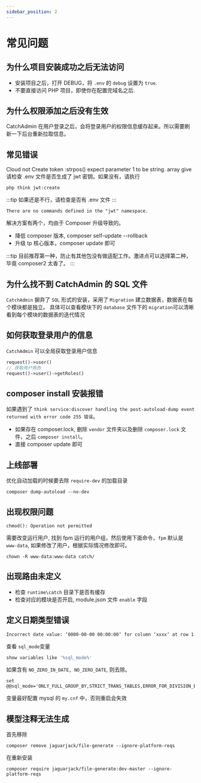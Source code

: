 ```yaml
---
sidebar_position: 2
---
```


# 常见问题

## 为什么项目安装成功之后无法访问
- 安装项目之后，打开 DEBUG，将 `.env` 的 `debug` 设置为 `true`.
- 不要直接访问 PHP 项目，即使你在配置完域名之后.

## 为什么权限添加之后没有生效
CatchAdmin 在用户登录之后，会将登录用户的权限信息缓存起来。所以需要刷新一下后台重新拉取信息。

## 常见错误
Cloud not Create token :strpos() expect parameter 1 to be string. array give
请检查 .env 文件是否生成了 jwt 密钥。如果没有，请执行
```
php think jwt:create
```
:::tip
如果还是不行，请检查是否有 .env 文件
:::

```
There are no commands defined in the "jwt" namespace.
```
解决方案有两个，均由于 Composer 升级导致的。

- 降低 composer 版本, composer self-update --rollback
- 升级 tp 核心版本，composer update 即可

:::tip
目前推荐第一种，防止有其他包没有做适配工作。激进点可以选择第二种，毕竟 composer2 太香了。
:::

## 为什么找不到 CatchAdmin 的 SQL 文件
`CatchAdmin` 摒弃了 `SQL` 形式的安装，采用了 `Migration` 建立数据表，数据表在每个模块都是独立。 具体可以查看模块下的 `database` 文件下的 `migration`可以清晰看到每个模块的数据表的迭代情况

## 如何获取登录用户的信息
`CatchAdmin` 可以全局获取登录用户信息
```php
request()->user()
// 获取用户角色
request()->user()->getRoles()
```

## composer install 安装报错
如果遇到了 `think service:discover handling the post-autoload-dump event returned with error code 255 错误`。

- 如果存在 composer.lock, 删除 `vendor` 文件夹以及删除 `composer.lock` 文件，之后 `composer install`。
- 直接 composer update 即可

## 上线部署
优化自动加载的时候要去除 `require-dev` 的加载目录
```
composer dump-autoload --no-dev
```
## 出现权限问题
```
chmod(): Operation not permitted
```
需要改变运行用户, 找到 fpm 运行的用户组，然后使用下面命令，`fpm` 默认是 `www-data`, 如果修改了用户，根据实际情况修改即可。
```
chown -R www-data:www-data catch/
```
## 出现路由未定义
- 检查 `runtime\catch` 目录下是否有缓存
- 检查对应的模块是否开启, module.json 文件 `enable` 字段

## 定义日期类型错误
```
Incorrect date value: ‘0000-00-00 00:00:00‘ for column ‘xxxx‘ at row 1
```
查看 `sql_mode`变量
```php
show variables like '%sql_mode%'

```
如果含有 `NO_ZERO_IN_DATE, NO_ZERO_DATE`, 则去除。

```
set @@sql_mode='ONLY_FULL_GROUP_BY,STRICT_TRANS_TABLES,ERROR_FOR_DIVISION_BY_ZERO,NO_AUTO_CREATE_USER,NO_ENGINE_SUBSTITUTION'
```
变量最好配置 mysql 的 `my.cnf` 中，否则重启会失效

## 模型注释无法生成
首先移除
```
composer remove jaguarjack/file-generate --ignore-platform-reqs

```
在重新安装
```
composer require jaguarjack/file-generate:dev-master --ignore-platform-reqs
```
